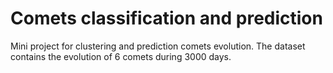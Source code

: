 # Comets classification and prediction
Mini project for clustering and prediction comets evolution.
The dataset contains the evolution of 6 comets during 3000 days. 
